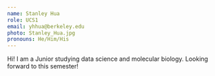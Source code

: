 ```yaml
---
name: Stanley Hua
role: UCS1
email: yhhua@berkeley.edu
photo: Stanley_Hua.jpg
pronouns: He/Him/His
---
```

Hi! I am a Junior studying data science and molecular biology. Looking forward to this semester!